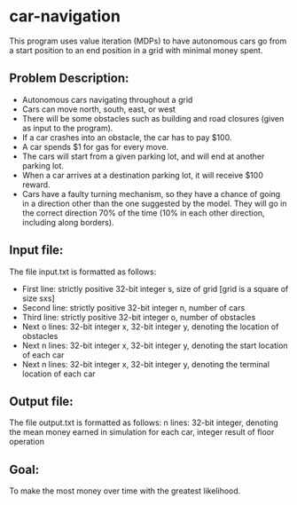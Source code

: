 # car-navigation
This program uses value iteration (MDPs) to have autonomous cars go from a start position to an end position in a grid with minimal money spent.

## Problem Description:
- Autonomous cars navigating throughout a grid
- Cars can move north, south, east, or west
- There will be some obstacles such as building and road closures (given as input to the program). 
- If a car crashes into an obstacle, the car has to pay $100.
- A car spends $1 for gas for every move.
- The cars will start from a given parking lot, and will end at another parking lot.
- When a car arrives at a destination parking lot, it will receive $100 reward.
- Cars have a faulty turning mechanism, so they have a chance of going in a direction other than the one suggested by the model. They will go in the correct direction 70% of the time (10% in each other direction, including along borders).

## Input file:
The file input.txt is formatted as follows:
  - First line: strictly positive 32-bit integer s, size of grid [grid is a square of size sxs]
  - Second line: strictly positive 32-bit integer n, number of cars
  - Third line: strictly positive 32-bit integer o, number of obstacles
  - Next o lines: 32-bit integer x, 32-bit integer y, denoting the location of obstacles
  - Next n lines: 32-bit integer x, 32-bit integer y, denoting the start location of each car
  - Next n lines: 32-bit integer x, 32-bit integer y, denoting the terminal location of each car

## Output file:
The file output.txt is formatted as follows:
n lines: 32-bit integer, denoting the mean money earned in simulation for each car, integer result of floor operation

## Goal:
To make the most money over time with the greatest likelihood.
